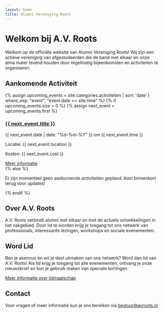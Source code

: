 ```yaml
---
layout: home
title: Alumni Vereniging Roots
---
```


# Welkom bij A.V. Roots

Welkom op de officiële website van Alumni Vereniging Roots! Wij zijn een actieve vereniging van afgestudeerden die de band met elkaar en onze alma mater levend houden door regelmatig bijeenkomsten en activiteiten te organiseren.

## Aankomende Activiteit

{% assign upcoming_events = site.categories.activiteiten | sort: 'date' | where_exp: "event", "event.date >= site.time" %}
{% if upcoming_events.size > 0 %}
{% assign next_event = upcoming_events.first %}

<div class="featured-event">
  <h3><a href="{{ next_event.url }}">{{ next_event.title }}</a></h3>
  <p class="event-date">{{ next_event.date | date: "%d-%m-%Y" }} om {{ next_event.time }}</p>
  <p class="event-location">Locatie: {{ next_event.location }}</p>
  <p class="event-cost">Kosten: {{ next_event.cost }}</p>
  <a href="{{ next_event.url }}" class="button">Meer informatie</a>
</div>
{% else %}
<p>Er zijn momenteel geen aankomende activiteiten gepland. Kom binnenkort terug voor updates!</p>
{% endif %}

## Over A.V. Roots

A.V. Roots verbindt alumni met elkaar en met de actuele ontwikkelingen in het vakgebied. Door lid te worden krijg je toegang tot ons netwerk van professionals, interessante lezingen, workshops en sociale evenementen.

## Word Lid

Ben je alumnus en wil je deel uitmaken van ons netwerk? Word dan lid van A.V. Roots! Als lid krijg je toegang tot alle evenementen, ontvang je onze nieuwsbrief en kun je gebruik maken van speciale kortingen.

[Meer informatie over lidmaatschap](/lidmaatschap)

## Contact

Voor vragen of meer informatie kun je ons bereiken via [bestuur@avroots.nl](mailto:bestuur@avroots.nl).
